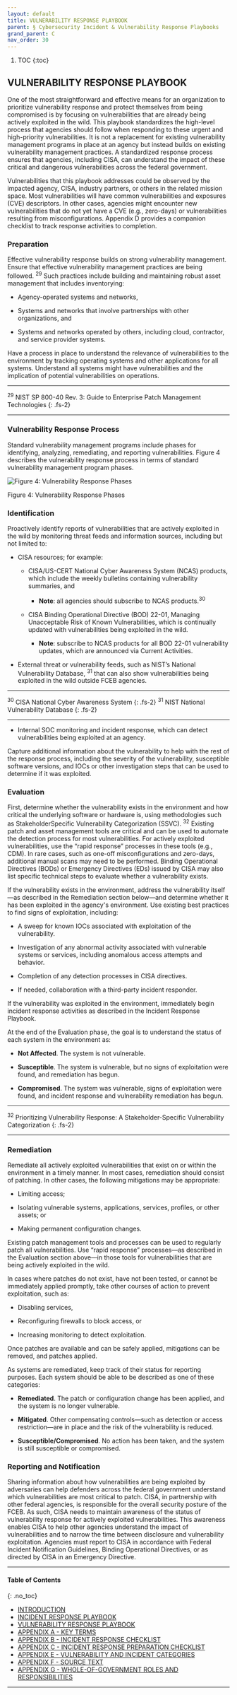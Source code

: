```yaml
---
layout: default
title: VULNERABILITY RESPONSE PLAYBOOK
parent: § Cybersecurity Incident & Vulnerability Response Playbooks  
grand_parent: C 
nav_order: 30 
---
```

<style>
.dont-break-out {
  /* These are technically the same, but use both */
  overflow-wrap: break-word;
  word-wrap: break-word;

     -ms-word-break: break-all;
  /* This is the dangerous one in WebKit, as it breaks things wherever */
  word-break: break-all;
  /* Instead use this non-standard one: */
  word-break: break-word;
}

.youtube-container {
    position: relative;
    width: 100%;
    height: 0;
    padding-bottom: 56.25%;
}
.youtube-video {
    position: absolute;
    top: 0;
    left: 0;
    width: 100%;
    height: 100%;
}

</style>

<div class="dont-break-out" markdown="1">

1. TOC
{:toc}

## VULNERABILITY RESPONSE PLAYBOOK
One of the most straightforward and effective means for an organization to prioritize vulnerability response and protect themselves from being compromised is by focusing on vulnerabilities that are already being actively exploited in the wild. This playbook standardizes the high-level process that agencies should follow when responding to these urgent and high-priority vulnerabilities. It is not a replacement for existing vulnerability management programs in place at an agency but instead builds on existing vulnerability management practices. A standardized response process ensures that agencies, including CISA, can understand the impact of these critical and dangerous vulnerabilities across the federal government.

Vulnerabilities that this playbook addresses could be observed by the impacted agency, CISA, industry partners, or others in the related mission space. Most vulnerabilities will have common vulnerabilities and exposures (CVE) descriptors. In other cases, agencies might encounter new vulnerabilities that do not yet have a CVE (e.g., zero-days) or vulnerabilities resulting from misconfigurations. Appendix D provides a companion checklist to track response activities to completion.

### Preparation
Effective vulnerability response builds on strong vulnerability management. Ensure that effective vulnerability management practices are being followed. <sup>29</sup> Such practices include building and maintaining robust asset management that includes inventorying: 

- Agency-operated systems and networks, 

- Systems and networks that involve partnerships with other organizations, and 

- Systems and networks operated by others, including cloud, contractor, and service provider systems. 

Have a process in place to understand the relevance of vulnerabilities to the environment by tracking operating systems and other applications for all systems. Understand all systems might have vulnerabilities and the implication of potential vulnerabilities on operations.

***
<sup>29</sup> NIST SP 800-40 Rev. 3: Guide to Enterprise Patch Management Technologies
{: .fs-2}
***

### Vulnerability Response Process
Standard vulnerability management programs include phases for identifying, analyzing, remediating, and reporting vulnerabilities. Figure 4 describes the vulnerability response process in terms of standard vulnerability management program phases.

![Figure 4: Vulnerability Response Phases](https://statics.bsafes.com/images/publications/Cybersecurity-Incident-Vulnerability-Response-Playbooks-fig-4.png)

Figure 4: Vulnerability Response Phases

### Identification
Proactively identify reports of vulnerabilities that are actively exploited in the wild by monitoring threat feeds and information sources, including but not limited to:

- CISA resources; for example: 

  - CISA/US-CERT National Cyber Awareness System (NCAS) products, which include the weekly bulletins containing vulnerability summaries, and

    - **Note**: all agencies should subscribe to NCAS products.<sup>30</sup> 

  - CISA Binding Operational Directive (BOD) 22-01, Managing Unacceptable Risk of Known Vulnerabilities, which is continually updated with vulnerabilities being exploited in the wild. 
  
    - **Note**: subscribe to NCAS products for all BOD 22-01 vulnerability updates, which are announced via Current Activities.

- External threat or vulnerability feeds, such as NIST’s National Vulnerability Database, <sup>31</sup> that can also show vulnerabilities being exploited in the wild outside FCEB agencies.

***
<sup>30</sup> CISA National Cyber Awareness System
{: .fs-2}
<sup>31</sup> NIST National Vulnerability Database
{: .fs-2}
***

- Internal SOC monitoring and incident response, which can detect vulnerabilities being exploited at an agency. 

Capture additional information about the vulnerability to help with the rest of the response process, including the severity of the vulnerability, susceptible software versions, and IOCs or other investigation steps that can be used to determine if it was exploited.

### Evaluation
First, determine whether the vulnerability exists in the environment and how critical the underlying software or hardware is, using methodologies such as StakeholderSpecific Vulnerability Categorization (SSVC). <sup>32</sup> Existing patch and asset management tools are critical and can be used to automate the detection process for most vulnerabilities. For actively exploited vulnerabilities, use the “rapid response” processes in these tools (e.g., CDM). In rare cases, such as one-off misconfigurations and zero-days, additional manual scans may need to be performed. Binding Operational Directives (BODs) or Emergency Directives (EDs) issued by CISA may also list specific technical steps to evaluate whether a vulnerability exists.

If the vulnerability exists in the environment, address the vulnerability itself—as described in the Remediation section below—and determine whether it has been exploited in the agency's environment. Use existing best practices to find signs of exploitation, including:

- A sweep for known IOCs associated with exploitation of the vulnerability. 

- Investigation of any abnormal activity associated with vulnerable systems or services, including anomalous access attempts and behavior. 

- Completion of any detection processes in CISA directives.

- If needed, collaboration with a third-party incident responder.

If the vulnerability was exploited in the environment, immediately begin incident response activities as described in the Incident Response Playbook.

At the end of the Evaluation phase, the goal is to understand the status of each system in the environment as:

- **Not Affected**. The system is not vulnerable. 

- **Susceptible**. The system is vulnerable, but no signs of exploitation were found, and remediation has begun. 

- **Compromised**. The system was vulnerable, signs of exploitation were found, and incident response and vulnerability remediation has begun.

***
<sup>32</sup> Prioritizing Vulnerability Response: A Stakeholder-Specific Vulnerability Categorization
{: .fs-2}
***

### Remediation
Remediate all actively exploited vulnerabilities that exist on or within the environment in a timely manner. In most cases, remediation should consist of patching. In other cases, the following mitigations may be appropriate:

- Limiting access; 

- Isolating vulnerable systems, applications, services, profiles, or other assets; or 

- Making permanent configuration changes.

Existing patch management tools and processes can be used to regularly patch all vulnerabilities. Use “rapid response” processes—as described in the Evaluation section above—in those tools for vulnerabilities that are being actively exploited in the wild.

In cases where patches do not exist, have not been tested, or cannot be immediately applied promptly, take other courses of action to prevent exploitation, such as:

- Disabling services, 

- Reconfiguring firewalls to block access, or 

- Increasing monitoring to detect exploitation.

Once patches are available and can be safely applied, mitigations can be removed, and patches applied.

As systems are remediated, keep track of their status for reporting purposes. Each system should be able to be described as one of these categories:

- **Remediated**. The patch or configuration change has been applied, and the system is no longer vulnerable. 

- **Mitigated**. Other compensating controls—such as detection or access restriction—are in place and the risk of the vulnerability is reduced.

- **Susceptible/Compromised**. No action has been taken, and the system is still susceptible or compromised.

### Reporting and Notification
Sharing information about how vulnerabilities are being exploited by adversaries can help defenders across the federal government understand which vulnerabilities are most critical to patch. CISA, in partnership with other federal agencies, is responsible for the overall security posture of the FCEB. As such, CISA needs to maintain awareness of the status of vulnerability response for actively exploited vulnerabilities. This awareness enables CISA to help other agencies understand the impact of vulnerabilities and to narrow the time between disclosure and vulnerability exploitation. Agencies must report to CISA in accordance with Federal Incident Notification Guidelines, Binding Operational Directives, or as directed by CISA in an Emergency Directive.

***

#### Table of Contents
{: .no_toc}

<ul><li> <a href="/docs/C/Cybersecurity-Incident-Vulnerability-Response-Playbooks-1/">INTRODUCTION</a></li><li> <a href="/docs/C/Cybersecurity-Incident-Vulnerability-Response-Playbooks-2/">INCIDENT RESPONSE PLAYBOOK</a></li><li> <a href="/docs/C/Cybersecurity-Incident-Vulnerability-Response-Playbooks-3/">VULNERABILITY RESPONSE PLAYBOOK</a></li><li> <a href="/docs/C/Cybersecurity-Incident-Vulnerability-Response-Playbooks-4/">APPENDIX A - KEY TERMS</a></li><li> <a href="/docs/C/Cybersecurity-Incident-Vulnerability-Response-Playbooks-5/">APPENDIX B - INCIDENT RESPONSE CHECKLIST</a></li><li> <a href="/docs/C/Cybersecurity-Incident-Vulnerability-Response-Playbooks-6/">APPENDIX C - INCIDENT RESPONSE PREPARATION CHECKLIST</a></li><li> <a href="/docs/C/Cybersecurity-Incident-Vulnerability-Response-Playbooks-7/">APPENDIX E - VULNERABILITY AND INCIDENT CATEGORIES</a></li><li> <a href="/docs/C/Cybersecurity-Incident-Vulnerability-Response-Playbooks-8/">APPENDIX F - SOURCE TEXT</a></li><li> <a href="/docs/C/Cybersecurity-Incident-Vulnerability-Response-Playbooks-9/">APPENDIX G - WHOLE-OF-GOVERNMENT ROLES AND RESPONSIBILITIES</a></li></ul>

***

</div>
